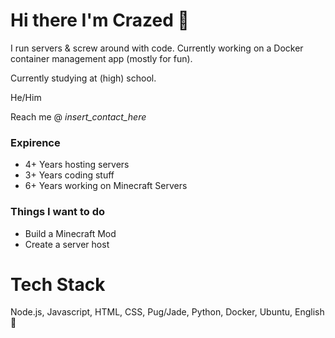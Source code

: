 # Hi there I'm Crazed 👋
I run servers & screw around with code. Currently working on a Docker container management app (mostly for fun).

Currently studying at (high) school.

He/Him

Reach me @ _insert_contact_here_

### Expirence

+ 4+ Years hosting servers
+ 3+ Years coding stuff
+ 6+ Years working on Minecraft Servers

### Things I want to do

+ Build a Minecraft Mod
+ Create a server host

# Tech Stack
Node.js, Javascript, HTML, CSS, Pug/Jade, Python, Docker, Ubuntu, English 🤔




<!--
**crazeddd/crazeddd** is a ✨ _special_ ✨ repository because its `README.md` (this file) appears on your GitHub profile.

Here are some ideas to get you started:

- 🔭 I’m currently working on ...
- 🌱 I’m currently learning ...
- 👯 I’m looking to collaborate on ...
- 🤔 I’m looking for help with ...
- 💬 Ask me about ...
- 📫 How to reach me: ...
- 😄 Pronouns: ...
- ⚡ Fun fact: ...
-->
